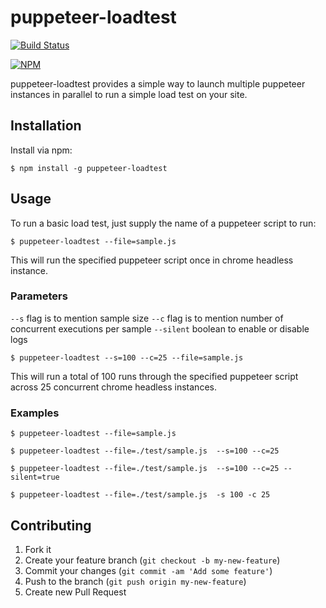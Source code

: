 # puppeteer-loadtest

[![Build Status](https://travis-ci.org/svenkatreddy/puppeteer-loadtest.svg?branch=master)](https://travis-ci.org/svenkatreddy/puppeteer-loadtest)

[![NPM](https://nodei.co/npm/puppeteer-loadtest.png?stars=true)](https://nodei.co/npm/puppeteer-loadtest/)

puppeteer-loadtest provides a simple way to launch multiple puppeteer instances in parallel to run a simple load test on your site.


## Installation

Install via npm:

    $ npm install -g puppeteer-loadtest

## Usage

To run a basic load test, just supply the name of a puppeteer script to run:

    $ puppeteer-loadtest --file=sample.js

This will run the specified puppeteer script once in chrome headless instance.

### Parameters

`--s` flag is to mention sample size
`--c` flag is to mention number of concurrent executions per sample
`--silent` boolean to enable or disable logs

    $ puppeteer-loadtest --s=100 --c=25 --file=sample.js
    
This will run a total of 100 runs through the specified puppeteer script across 25 concurrent chrome headless instances.


### Examples

    $ puppeteer-loadtest --file=sample.js
    
    $ puppeteer-loadtest --file=./test/sample.js  --s=100 --c=25
    
    $ puppeteer-loadtest --file=./test/sample.js  --s=100 --c=25 --silent=true
    
    $ puppeteer-loadtest --file=./test/sample.js  -s 100 -c 25

## Contributing

1. Fork it
2. Create your feature branch (`git checkout -b my-new-feature`)
3. Commit your changes (`git commit -am 'Add some feature'`)
4. Push to the branch (`git push origin my-new-feature`)
5. Create new Pull Request

